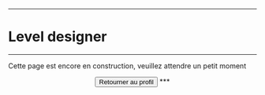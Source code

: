 ***
# Level designer
***
Cette page est encore en construction, veuillez attendre un petit moment


<div align="center"> <button onclick="window.location.href='https://vhascoet-pro.github.io/portfolio-bts.github.io/about';">Retourner au profil</button>
***
